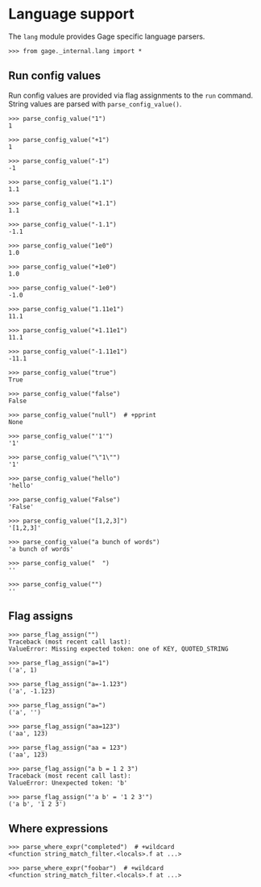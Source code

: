 # Language support

The `lang` module provides Gage specific language parsers.

    >>> from gage._internal.lang import *

## Run config values

Run config values are provided via flag assignments to the `run`
command. String values are parsed with `parse_config_value()`.

    >>> parse_config_value("1")
    1

    >>> parse_config_value("+1")
    1

    >>> parse_config_value("-1")
    -1

    >>> parse_config_value("1.1")
    1.1

    >>> parse_config_value("+1.1")
    1.1

    >>> parse_config_value("-1.1")
    -1.1

    >>> parse_config_value("1e0")
    1.0

    >>> parse_config_value("+1e0")
    1.0

    >>> parse_config_value("-1e0")
    -1.0

    >>> parse_config_value("1.11e1")
    11.1

    >>> parse_config_value("+1.11e1")
    11.1

    >>> parse_config_value("-1.11e1")
    -11.1

    >>> parse_config_value("true")
    True

    >>> parse_config_value("false")
    False

    >>> parse_config_value("null")  # +pprint
    None

    >>> parse_config_value("'1'")
    '1'

    >>> parse_config_value("\"1\"")
    '1'

    >>> parse_config_value("hello")
    'hello'

    >>> parse_config_value("False")
    'False'

    >>> parse_config_value("[1,2,3]")
    '[1,2,3]'

    >>> parse_config_value("a bunch of words")
    'a bunch of words'

    >>> parse_config_value("  ")
    ''

    >>> parse_config_value("")
    ''

## Flag assigns

    >>> parse_flag_assign("")
    Traceback (most recent call last):
    ValueError: Missing expected token: one of KEY, QUOTED_STRING

    >>> parse_flag_assign("a=1")
    ('a', 1)

    >>> parse_flag_assign("a=-1.123")
    ('a', -1.123)

    >>> parse_flag_assign("a=")
    ('a', '')

    >>> parse_flag_assign("aa=123")
    ('aa', 123)

    >>> parse_flag_assign("aa = 123")
    ('aa', 123)

    >>> parse_flag_assign("a b = 1 2 3")
    Traceback (most recent call last):
    ValueError: Unexpected token: 'b'

    >>> parse_flag_assign("'a b' = '1 2 3'")
    ('a b', '1 2 3')

## Where expressions

    >>> parse_where_expr("completed")  # +wildcard
    <function string_match_filter.<locals>.f at ...>

    >>> parse_where_expr("foobar")  # +wildcard
    <function string_match_filter.<locals>.f at ...>
